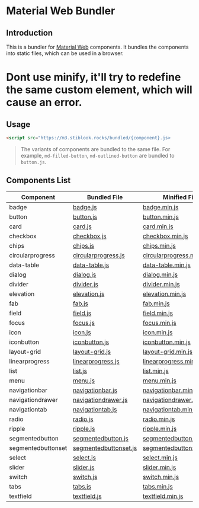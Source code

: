 # Material Web Bundler
## Introduction
This is a bundler for [Material Web](https://github.com/material-components/material-web) components. It bundles the components into static files, which can be used in a browser.

# Dont use minify, it'll try to redefine the same custom element, which will cause an error.
## Usage
```html
<script src="https://m3.stiblook.rocks/bundled/{component}.js>
```

> The variants of components are bundled to the same file.
> For example, `md-filled-button`, `md-outlined-button` are bundled to `button.js`.
## Components List
| Component | Bundled File | Minified File |
| --- | --- | --- |
| badge | [badge.js](https://m3.stiblook.rocks/bundled/badge.js) | [badge.min.js](https://m3.stiblook.rocks/bundled/badge.min.js) |
| button | [button.js](https://m3.stiblook.rocks/bundled/button.js) | [button.min.js](https://m3.stiblook.rocks/bundled/button.min.js) |
| card | [card.js](https://m3.stiblook.rocks/bundled/card.js) | [card.min.js](https://m3.stiblook.rocks/bundled/card.min.js) |
| checkbox | [checkbox.js](https://m3.stiblook.rocks/bundled/checkbox.js) | [checkbox.min.js](https://m3.stiblook.rocks/bundled/checkbox.min.js) |
| chips | [chips.js](https://m3.stiblook.rocks/bundled/chips.js) | [chips.min.js](https://m3.stiblook.rocks/bundled/chips.min.js) |
| circularprogress | [circularprogress.js](https://m3.stiblook.rocks/bundled/circularprogress.js) | [circularprogress.min.js](https://m3.stiblook.rocks/bundled/circularprogress.min.js) |
| data-table | [data-table.js](https://m3.stiblook.rocks/bundled/data-table.js) | [data-table.min.js](https://m3.stiblook.rocks/bundled/data-table.min.js) |
| dialog | [dialog.js](https://m3.stiblook.rocks/bundled/dialog.js) | [dialog.min.js](https://m3.stiblook.rocks/bundled/dialog.min.js) |
| divider | [divider.js](https://m3.stiblook.rocks/bundled/divider.js) | [divider.min.js](https://m3.stiblook.rocks/bundled/divider.min.js) |
| elevation | [elevation.js](https://m3.stiblook.rocks/bundled/elevation.js) | [elevation.min.js](https://m3.stiblook.rocks/bundled/elevation.min.js) |
| fab | [fab.js](https://m3.stiblook.rocks/bundled/fab.js) | [fab.min.js](https://m3.stiblook.rocks/bundled/fab.min.js) |
| field | [field.js](https://m3.stiblook.rocks/bundled/field.js) | [field.min.js](https://m3.stiblook.rocks/bundled/field.min.js) |
| focus | [focus.js](https://m3.stiblook.rocks/bundled/focus.js) | [focus.min.js](https://m3.stiblook.rocks/bundled/focus.min.js) |
| icon | [icon.js](https://m3.stiblook.rocks/bundled/icon.js) | [icon.min.js](https://m3.stiblook.rocks/bundled/icon.min.js) |
| iconbutton | [iconbutton.js](https://m3.stiblook.rocks/bundled/iconbutton.js) | [iconbutton.min.js](https://m3.stiblook.rocks/bundled/iconbutton.min.js) |
| layout-grid | [layout-grid.js](https://m3.stiblook.rocks/bundled/layout-grid.js) | [layout-grid.min.js](https://m3.stiblook.rocks/bundled/layout-grid.min.js) |
| linearprogress | [linearprogress.js](https://m3.stiblook.rocks/bundled/linearprogress.js) | [linearprogress.min.js](https://m3.stiblook.rocks/bundled/linearprogress.min.js) |
| list | [list.js](https://m3.stiblook.rocks/bundled/list.js) | [list.min.js](https://m3.stiblook.rocks/bundled/list.min.js) |
| menu | [menu.js](https://m3.stiblook.rocks/bundled/menu.js) | [menu.min.js](https://m3.stiblook.rocks/bundled/menu.min.js) |
| navigationbar | [navigationbar.js](https://m3.stiblook.rocks/bundled/navigationbar.js) | [navigationbar.min.js](https://m3.stiblook.rocks/bundled/navigationbar.min.js) |
| navigationdrawer | [navigationdrawer.js](https://m3.stiblook.rocks/bundled/navigationdrawer.js) | [navigationdrawer.min.js](https://m3.stiblook.rocks/bundled/navigationdrawer.min.js) |
| navigationtab | [navigationtab.js](https://m3.stiblook.rocks/bundled/navigationtab.js) | [navigationtab.min.js](https://m3.stiblook.rocks/bundled/navigationtab.min.js) |
| radio | [radio.js](https://m3.stiblook.rocks/bundled/radio.js) | [radio.min.js](https://m3.stiblook.rocks/bundled/radio.min.js) |
| ripple | [ripple.js](https://m3.stiblook.rocks/bundled/ripple.js) | [ripple.min.js](https://m3.stiblook.rocks/bundled/ripple.min.js) |
| segmentedbutton | [segmentedbutton.js](https://m3.stiblook.rocks/bundled/segmentedbutton.js) | [segmentedbutton.min.js](https://m3.stiblook.rocks/bundled/segmentedbutton.min.js) |
| segmentedbuttonset | [segmentedbuttonset.js](https://m3.stiblook.rocks/bundled/segmentedbuttonset.js) | [segmentedbuttonset.min.js](https://m3.stiblook.rocks/bundled/segmentedbuttonset.min.js) |
| select | [select.js](https://m3.stiblook.rocks/bundled/select.js) | [select.min.js](https://m3.stiblook.rocks/bundled/select.min.js) |
| slider | [slider.js](https://m3.stiblook.rocks/bundled/slider.js) | [slider.min.js](https://m3.stiblook.rocks/bundled/slider.min.js) |
| switch | [switch.js](https://m3.stiblook.rocks/bundled/switch.js) | [switch.min.js](https://m3.stiblook.rocks/bundled/switch.min.js) |
| tabs | [tabs.js](https://m3.stiblook.rocks/bundled/tabs.js) | [tabs.min.js](https://m3.stiblook.rocks/bundled/tabs.min.js) |
| textfield | [textfield.js](https://m3.stiblook.rocks/bundled/textfield.js) | [textfield.min.js](https://m3.stiblook.rocks/bundled/textfield.min.js) |